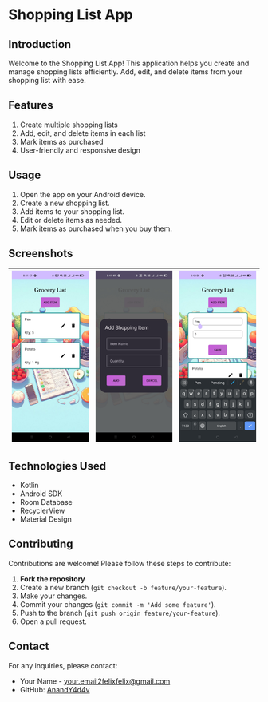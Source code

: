 # Shopping List App

## Introduction

Welcome to the Shopping List App! This application helps you create and manage shopping lists efficiently. Add, edit, and delete items from your shopping list with ease.

## Features

1. Create multiple shopping lists
2. Add, edit, and delete items in each list
3. Mark items as purchased
4. User-friendly and responsive design

## Usage

1. Open the app on your Android device.
2. Create a new shopping list.
3. Add items to your shopping list.
4. Edit or delete items as needed.
5. Mark items as purchased when you buy them.

## Screenshots

| <img src="docs_resources/s3.jpg" width="200"> | <img src="docs_resources/s2.jpg" width="200"> | <img src="docs_resources/s1.jpg" width="200"> |
| --------------------------------------------- | --------------------------------------------- | --------------------------------------------- |

## Technologies Used

- Kotlin
- Android SDK
- Room Database
- RecyclerView
- Material Design

## Contributing

Contributions are welcome! Please follow these steps to contribute:

1. **Fork the repository**
2. Create a new branch (`git checkout -b feature/your-feature`).
3. Make your changes.
4. Commit your changes (`git commit -m 'Add some feature'`).
5. Push to the branch (`git push origin feature/your-feature`).
6. Open a pull request.

## Contact

For any inquiries, please contact:

- Your Name - [your.email2felixfelix@gmail.com](mailto:your.email2felixfelix@gmail.com)
- GitHub: [AnandY4d4v](https://github.com/AnandY4d4v)
